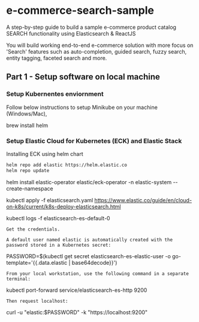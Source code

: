 # e-commerce-search-sample
A step-by-step guide to build a sample e-commerce product catalog SEARCH functionality using Elasticsearch &amp; ReactJS

You will build working end-to-end e-commerce solution with more focus on 'Search' features such as auto-completion, guided search, fuzzy search, entity tagging, faceted search and more.  
## Part 1 - Setup software on local machine

### Setup Kubernentes enviornment
Follow below instructions to setup Minikube on your machine (Windows/Mac),

brew install helm


### Setup Elastic Cloud for Kubernetes (ECK) and Elastic Stack

Installing ECK using helm chart
```sh
helm repo add elastic https://helm.elastic.co
helm repo update
```



helm install elastic-operator elastic/eck-operator -n elastic-system --create-namespace

kubectl apply -f elasticsearch.yaml
https://www.elastic.co/guide/en/cloud-on-k8s/current/k8s-deploy-elasticsearch.html



kubectl logs -f elasticsearch-es-default-0



    Get the credentials.

    A default user named elastic is automatically created with the password stored in a Kubernetes secret:

PASSWORD=$(kubectl get secret elasticsearch-es-elastic-user -o go-template='{{.data.elastic | base64decode}}')

    From your local workstation, use the following command in a separate terminal:

kubectl port-forward service/elasticsearch-es-http 9200

    Then request localhost:
curl -u "elastic:$PASSWORD" -k "https://localhost:9200"



